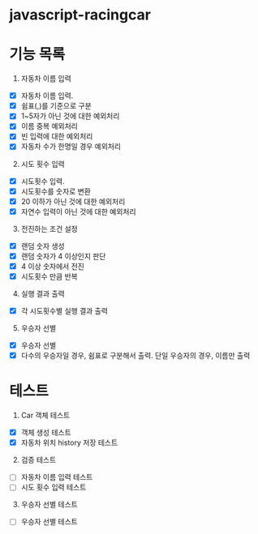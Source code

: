 # javascript-racingcar

# 기능 목록

1. 자동차 이름 입력

- [x] 자동차 이름 입력.
- [x] 쉼표(,)를 기준으로 구분
- [x] 1~5자가 아닌 것에 대한 예외처리
- [x] 이름 중복 예외처리
- [x] 빈 입력에 대한 예외처리
- [x] 자동차 수가 한명일 경우 예외처리

2. 시도 횟수 입력

- [x] 시도횟수 입력.
- [x] 시도횟수를 숫자로 변환
- [x] 20 이하가 아닌 것에 대한 예외처리
- [x] 자연수 입력이 아닌 것에 대한 예외처리

3. 전진하는 조건 설정

- [x] 랜덤 숫자 생성
- [x] 랜덤 숫자가 4 이상인지 판단
- [x] 4 이상 숫자에서 전진
- [x] 시도횟수 만큼 반복

4. 실행 결과 출력

- [x] 각 시도횟수별 실행 결과 출력

5. 우승자 선별

- [x] 우승자 선별
- [x] 다수의 우승자일 경우, 쉼표로 구분해서 출력. 단일 우승자의 경우, 이름만 출력

# 테스트

1. Car 객체 테스트

- [x] 객체 생성 테스트
- [x] 자동차 위치 history 저장 테스트

2. 검증 테스트

- [ ] 자동차 이름 입력 테스트
- [ ] 시도 횟수 입력 테스트

3. 우승자 선별 테스트

- [ ] 우승자 선별 테스트
